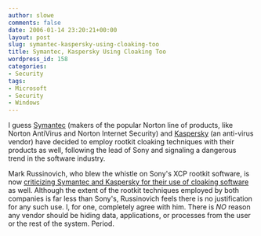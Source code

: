 ```yaml
---
author: slowe
comments: false
date: 2006-01-14 23:20:21+00:00
layout: post
slug: symantec-kaspersky-using-cloaking-too
title: Symantec, Kaspersky Using Cloaking Too
wordpress_id: 158
categories:
- Security
tags:
- Microsoft
- Security
- Windows
---
```


I guess [Symantec](http://www.symantec.com/) (makers of the popular Norton line of products, like Norton AntiVirus and Norton Internet Security) and [Kaspersky](http://www.kaspersky.com/) (an anti-virus vendor) have decided to employ rootkit cloaking techniques with their products as well, following the lead of Sony and signaling a dangerous trend in the software industry.

Mark Russinovich, who blew the whistle on Sony's XCP rootkit software, is now [criticizing Symantec and Kaspersky for their use of cloaking software](http://feeds.computerworld.com/Computerworld/Security/News?m=230) as well. Although the extent of the rootkit techniques employed by both companies is far less than Sony's, Russinovich feels there is no justification for any such use. I, for one, completely agree with him. There is _NO_ reason any vendor should be hiding data, applications, or processes from the user or the rest of the system. Period.
